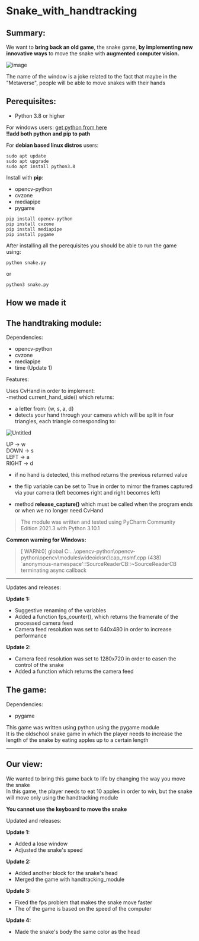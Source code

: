 # Snake_with_handtracking


## Summary: 

We want to **bring back an old game**, the snake game, **by implementing new innovative ways** to move the snake with **augmented computer vision.**
  
![image](https://user-images.githubusercontent.com/62753923/147962344-9e2ce3a8-53e2-48b3-b6fd-f00d7b9f7d90.png)  

The name of the window is a joke related to the fact that maybe in the "Metaverse", people will be able to move snakes with their hands

## Perequisites:

- Python 3.8 or higher

For windows users:
[get python from here](https://www.python.org/downloads/)  
**!!add both python and pip to path**  

For **debian based linux distros** users:
```
sudo apt update
sudo apt upgrade
sudo apt install python3.8
```

Install with **pip**:
- opencv-python
- cvzone
- mediapipe
- pygame
```
pip install opencv-python
pip install cvzone
pip install mediapipe
pip install pygame
```  
After installing all the perequisites you should be able to run the game using:
```
python snake.py
```  
or
```
python3 snake.py
```  

## How we made it


## The handtraking module:  

Dependencies:    
- opencv-python  
- cvzone  
- mediapipe  
- time (Update 1)  

Features:

Uses CvHand in order to implement:  
-method current_hand_side() which returns:
- a letter from: {w, s, a, d}  
- detects your hand through your camera which will be split in four triangles, each triangle corresponding to:   

![Untitled](https://user-images.githubusercontent.com/62753923/147959491-8d8ead72-5c2b-489e-9222-755f2515bdb9.png)

UP -> w  
DOWN -> s  
LEFT -> a  
RIGHT -> d  
	
- if no hand is detected, this method returns the previous returned value

- the flip variable can be set to True in order to mirror the frames captured via your camera (left becomes right and right becomes left)

- method **release_capture()** which must be called when the program ends or when we no longer need CvHand

> The module was written and tested using PyCharm Community Edition 2021.3 with Python 3.10.1  

**Common warning for Windows:**

>[ WARN:0] global C:\...\opencv-python\opencv-python\opencv\modules\videoio\src\cap_msmf.cpp (438)  
`anonymous-namespace'::SourceReaderCB::~SourceReaderCB terminating async callback  

---
Updates and releases:  

**Update 1:**  
- Suggestive renaming of the variables 
- Added a function fps_counter(), which returns the framerate of the processed camera feed
- Camera feed resolution was set to 640x480 in order to increase performance   

**Update 2:**
- Camera feed resolution was set to 1280x720 in order to easen the control of the snake
- Added a function which returns the camera feed

## The game:
Dependencies:
- pygame  

This game was written using python using the pygame module  
It is the oldschool snake game in which the player needs to increase the length of the snake by eating apples up to a certain length  

---
## Our view:  

We wanted to bring this game back to life by changing the way you move the snake  
In this game, the player needs to eat 10 apples in order to win, but the snake will move only using the handtracking module

**You cannot use the keyboard to move the snake**  

Updated and releases:  

**Update 1:**  
- Added a lose window
- Adjusted the snake's speed

**Update 2:**
- Added another block for the snake's head
- Merged the game with handtracking_module

**Update 3:**
- Fixed the fps problem that makes the snake move faster
- The of the game is based on the speed of the computer

**Update 4:**
- Made the snake's body the same color as the head





